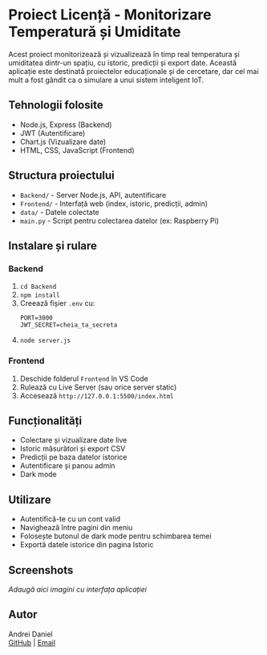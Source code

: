 # Proiect Licență - Monitorizare Temperatură și Umiditate

Acest proiect monitorizează și vizualizează în timp real temperatura și umiditatea dintr-un spațiu, cu istoric, predicții și export date. Această aplicație este destinată proiectelor educaționale și de cercetare, dar cel mai mult a fost gândit ca o simulare a unui sistem inteligent IoT.

## Tehnologii folosite

- Node.js, Express (Backend)
- JWT (Autentificare)
- Chart.js (Vizualizare date)
- HTML, CSS, JavaScript (Frontend)

## Structura proiectului

- `Backend/` - Server Node.js, API, autentificare
- `Frontend/` - Interfață web (index, istoric, predicții, admin)
- `data/` - Datele colectate
- `main.py` - Script pentru colectarea datelor (ex: Raspberry Pi)

## Instalare și rulare

### Backend

1. `cd Backend`
2. `npm install`
3. Creează fișier `.env` cu:
   ```
   PORT=3000
   JWT_SECRET=cheia_ta_secreta
   ```
4. `node server.js`

### Frontend

1. Deschide folderul `Frontend` în VS Code
2. Rulează cu Live Server (sau orice server static)
3. Accesează `http://127.0.0.1:5500/index.html`

## Funcționalități

- Colectare și vizualizare date live
- Istoric măsurători și export CSV
- Predicții pe baza datelor istorice
- Autentificare și panou admin
- Dark mode

## Utilizare

- Autentifică-te cu un cont valid
- Navighează între pagini din meniu
- Folosește butonul de dark mode pentru schimbarea temei
- Exportă datele istorice din pagina Istoric

## Screenshots

*Adaugă aici imagini cu interfața aplicației*

## Autor

Andrei Daniel  
[GitHub](https://github.com/AndreiDaniel) | [Email](mailto:andrei.daniel@example.com)
